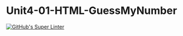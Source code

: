 # Unit4-01-HTML-GuessMyNumber
[![GitHub's Super Linter](https://github.com/ICS20-Edward-McNamara/Unit4-01-HTML-GuessMyNumber/workflows/GitHub's%20Super%20Linter/badge.svg)](https://github.com/ICS20-Edward-McNamara/Unit4-01-HTML-GuessMyNumber/actions)